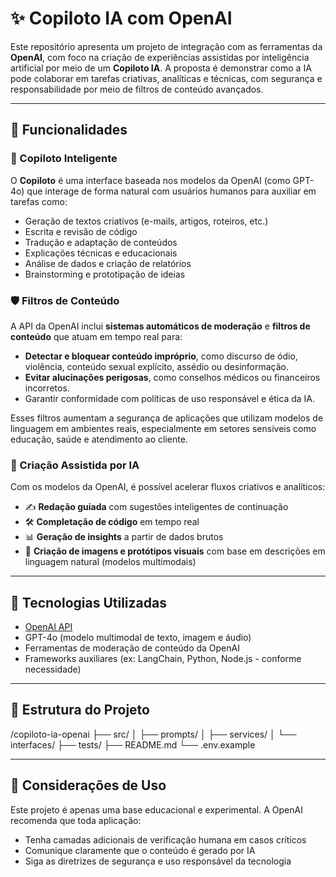 # ✨ Copiloto IA com OpenAI

Este repositório apresenta um projeto de integração com as ferramentas da **OpenAI**, com foco na criação de experiências assistidas por inteligência artificial por meio de um **Copiloto IA**. A proposta é demonstrar como a IA pode colaborar em tarefas criativas, analíticas e técnicas, com segurança e responsabilidade por meio de filtros de conteúdo avançados.

---

## 🚀 Funcionalidades

### 🤖 Copiloto Inteligente
O **Copiloto** é uma interface baseada nos modelos da OpenAI (como GPT-4o) que interage de forma natural com usuários humanos para auxiliar em tarefas como:

- Geração de textos criativos (e-mails, artigos, roteiros, etc.)
- Escrita e revisão de código
- Tradução e adaptação de conteúdos
- Explicações técnicas e educacionais
- Análise de dados e criação de relatórios
- Brainstorming e prototipação de ideias

### 🛡️ Filtros de Conteúdo
A API da OpenAI inclui **sistemas automáticos de moderação** e **filtros de conteúdo** que atuam em tempo real para:

- **Detectar e bloquear conteúdo impróprio**, como discurso de ódio, violência, conteúdo sexual explícito, assédio ou desinformação.
- **Evitar alucinações perigosas**, como conselhos médicos ou financeiros incorretos.
- Garantir conformidade com políticas de uso responsável e ética da IA.

Esses filtros aumentam a segurança de aplicações que utilizam modelos de linguagem em ambientes reais, especialmente em setores sensíveis como educação, saúde e atendimento ao cliente.

### 🧠 Criação Assistida por IA
Com os modelos da OpenAI, é possível acelerar fluxos criativos e analíticos:

- ✍️ **Redação guiada** com sugestões inteligentes de continuação
- 🛠️ **Completação de código** em tempo real
- 📊 **Geração de insights** a partir de dados brutos
- 🎨 **Criação de imagens e protótipos visuais** com base em descrições em linguagem natural (modelos multimodais)

---

## 🧩 Tecnologias Utilizadas

- [OpenAI API](https://platform.openai.com/)
- GPT-4o (modelo multimodal de texto, imagem e áudio)
- Ferramentas de moderação de conteúdo da OpenAI
- Frameworks auxiliares (ex: LangChain, Python, Node.js - conforme necessidade)

---

## 🧱 Estrutura do Projeto
/copiloto-ia-openai
├── src/
│ ├── prompts/
│ ├── services/
│ └── interfaces/
├── tests/
├── README.md
└── .env.example


---

## 📌 Considerações de Uso

Este projeto é apenas uma base educacional e experimental. A OpenAI recomenda que toda aplicação:

- Tenha camadas adicionais de verificação humana em casos críticos
- Comunique claramente que o conteúdo é gerado por IA
- Siga as diretrizes de segurança e uso responsável da tecnologia
